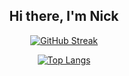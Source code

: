 






<div id="header" align="center">
  <h2> Hi there, I'm Nick </h2>

  [![GitHub Streak](http://github-readme-streak-stats.herokuapp.com?user=NickGroenl)](https://git.io/streak-stats)

  [![Top Langs](https://github-readme-stats.vercel.app/api/top-langs/?username=NickGroenl&layout=compact&theme=vision-friendly-dark)](https://github.com/anuraghazra/github-readme-stats)
</div>



